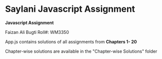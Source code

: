 # Saylani Javascript Assignment
 
 **Javascript Assignment**
 
 Faizan Ali Bugti
 Roll#: WM3350

 App.js contains solutions of all assignments from **Chapters 1- 20**

 Chapter-wise solutions are available in the "Chapter-wise Solutions" folder


